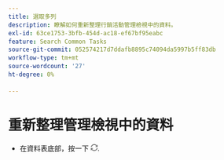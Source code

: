 ```yaml
---
title: 選取多列
description: 瞭解如何重新整理行銷活動管理檢視中的資料。
exl-id: 63ce1753-3bfb-454d-ac18-ef67bf95eabc
feature: Search Common Tasks
source-git-commit: 052574217d7ddafb8895c74094da5997b5ff83db
workflow-type: tm+mt
source-wordcount: '27'
ht-degree: 0%

---
```


# 重新整理管理檢視中的資料

* 在資料表底部，按一下 ![重新整理](/help/search-social-commerce/assets/refresh.png).
